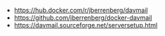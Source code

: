 
* https://hub.docker.com/r/jberrenberg/davmail
* https://github.com/jberrenberg/docker-davmail
* https://davmail.sourceforge.net/serversetup.html
